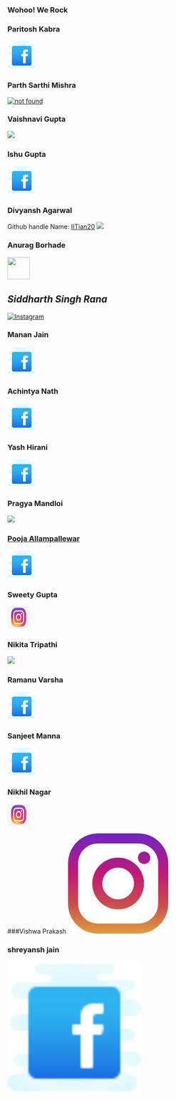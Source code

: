### Wohoo! We Rock
### Paritosh Kabra
<a href="https://www.facebook.com/paritosh.kabra.5"><img src = "icons8-facebook-64.png" alt="facebook"></a>

### Parth Sarthi Mishra
<a href="https://www.facebook.com/parthsarthi.mishra.796/"><img src="https://image.flaticon.com/icons/png/128/1384/1384053.png" width="50px" alt="not found"></img></a>

### Vaishnavi Gupta
<a href="https://www.facebook.com/people/Vaishnavi-Gupta/100023693208764/"><img src="https://image.flaticon.com/icons/png/128/1384/1384053.png" width="50px"></img></a>


### Ishu Gupta
<a href="https://www.facebook.com/profile.php?id=100055990445574"><img src="icons8-facebook-64.png"></img></a>


### Divyansh Agarwal
Github handle Name: [IITian20](https://github.com/IITian20)
[<img src="https://image.flaticon.com/icons/png/128/2111/2111425.png" height="50">](https://github.com/IITian20)


### Anurag Borhade
<a href="https://www.facebook.com/anurag.borhade"><img src = "https://www.flaticon.com/svg/vstatic/svg/1312/1312139.svg?token=exp=1617446639~hmac=5dd70a24446435e4a13f870b64764964" width="50px" height="50px"></a>
## _Siddharth Singh Rana_
<a href = "https://www.instagram.com/siddharth_93_sr/"><img src = "https://www.transparentpng.com/thumb/logo-instagram/347UuV-logo-instagram-free-download-transparent.png" alt = "Instagram" height="200px" width="25%"></a>

### Manan Jain
<a href="https://www.facebook.com/manan.jain.12532/"><img src = "icons8-facebook-64.png" alt="facebook"></a>

### Achintya Nath
<a href="https://www.facebook.com/achintya.nath.5492"><img src = "icons8-facebook-64.png"></a>

### Yash Hirani
<a href="https://www.facebook.com/yash.hirani.507679/"><img src = "icons8-facebook-64.png"></a>
### Pragya Mandloi
<a href="https://www.instagram.com/pragya_mandloi"><img src = "https://1000logos.net/wp-content/uploads/2017/02/New-Instagram-logo.jpg">

### Pooja Allampallewar
<a href="https://www.facebook.com/pooja.allampallewar"><img src="icons8-facebook-64.png"></img></a>

### Sweety Gupta
<a href="https://www.instagram.com/svveetyx"><img src="instalogo.png" alt="instagram link" width="50px" height="50px"></a>


### Nikita Tripathi
<a href="https://github.com/NekoNya3"><img src="https://image.flaticon.com/icons/png/128/2111/2111425.png"></img></a>

### Ramanu Varsha
<a href="https://www.facebook.com/varsha.ramanu/"><img src = "icons8-facebook-64.png" alt="facebook"></a>

### Sanjeet Manna
<a href="https://www.facebook.com/sanjeetmanna14/"><img src="icons8-facebook-64.png"></a>


### Nikhil Nagar
<a href="https://www.instagram.com/nikkkhil_nagar/"><img src="instalogo.png" width="50px" height="50px"></a>

###Vishwa Prakash
[<img src="icon.jpg">](https://www.instagram.com/vishwahaha_/)

### shreyansh jain
<a href=https://www.facebook.com/rohan.jayshiv><img src="icons8-facebook-64.png" width="300px" height="300px"></img></a>
